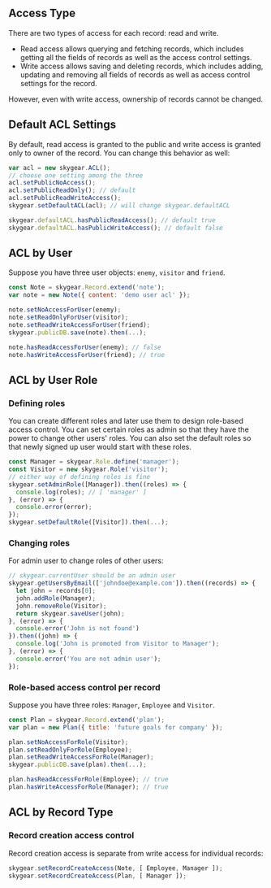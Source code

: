 <a name='acl-type'></a>
## Access Type

There are two types of access for each record: read and write.
- Read access allows querying and fetching records, which includes getting
  all the fields of records as well as the access control settings.
- Write access allows saving and deleting records, which includes adding,
  updating and removing all fields of records as well as access control
  settings for the record.

However, even with write access, ownership of records cannot be changed.

<a name='acl-default'></a>
## Default ACL Settings

By default, read access is granted to the public and write access is granted
only to owner of the record. You can change this behavior as well:

``` javascript
var acl = new skygear.ACL();
// choose one setting among the three
acl.setPublicNoAccess();
acl.setPublicReadOnly(); // default
acl.setPublicReadWriteAccess();
skygear.setDefaultACL(acl); // will change skygear.defaultACL

skygear.defaultACL.hasPublicReadAccess(); // default true
skygear.defaultACL.hasPublicWriteAccess(); // default false
```


<a name='acl-user'></a>
## ACL by User

Suppose you have three user objects: `enemy`, `visitor` and `friend`.

``` javascript
const Note = skygear.Record.extend('note');
var note = new Note({ content: 'demo user acl' });

note.setNoAccessForUser(enemy);
note.setReadOnlyForUser(visitor);
note.setReadWriteAccessForUser(friend);
skygear.publicDB.save(note).then(...);

note.hasReadAccessForUser(enemy); // false
note.hasWriteAccessForUser(friend); // true
```

<a name='acl-role'></a>
## ACL by User Role

### Defining roles

You can create different roles and later use them to design role-based access
control. You can set certain roles as admin so that they have the power to
change other users' roles. You can also set the default roles so that newly
signed up user would start with these roles.

``` javascript
const Manager = skygear.Role.define('manager');
const Visitor = new skygear.Role('visitor');
// either way of defining roles is fine
skygear.setAdminRole([Manager]).then((roles) => {
  console.log(roles); // [ 'manager' ]
}, (error) => {
  console.error(error);
});
skygear.setDefaultRole([Visitor]).then(...);
```

### Changing roles

For admin user to change roles of other users:

``` javascript
// skygear.currentUser should be an admin user
skygear.getUsersByEmail(['johndoe@example.com']).then((records) => {
  let john = records[0];
  john.addRole(Manager);
  john.removeRole(Visitor);
  return skygear.saveUser(john);
}, (error) => {
  console.error('John is not found')
}).then((john) => {
  console.log('John is promoted from Visitor to Manager');
}, (error) => {
  console.error('You are not admin user');
});
```

### Role-based access control per record

Suppose you have three roles: `Manager`, `Employee` and `Visitor`.

``` javascript
const Plan = skygear.Record.extend('plan');
var plan = new Plan({ title: 'future goals for company' });

plan.setNoAccessForRole(Visitor);
plan.setReadOnlyForRole(Employee);
plan.setReadWriteAccessForRole(Manager);
skygear.publicDB.save(plan).then(...);

plan.hasReadAccessForRole(Employee); // true
plan.hasWriteAccessForRole(Manager); // true
```

<a name='acl-record'></a>
## ACL by Record Type

### Record creation access control

Record creation access is separate from write access for individual records:

``` javascript
skygear.setRecordCreateAccess(Note, [ Employee, Manager ]);
skygear.setRecordCreateAccess(Plan, [ Manager ]);
```
